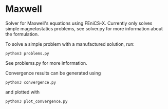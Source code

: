 # Maxwell
Solver for Maxwell's equations using FEniCS-X. Currently only solves simple magnetostatics problems, see solver.py for more information about the formulation.

To solve a simple problem with a manufactured solution, run:

    python3 problems.py

See problems.py for more information.

Convergence results can be generated using

    python3 convergence.py

and plotted with

    python3 plot_convergence.py